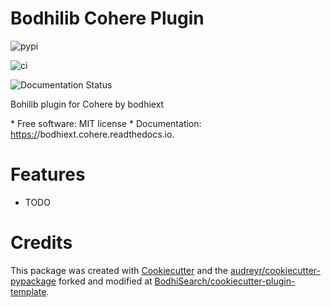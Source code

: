 # Bodhilib Cohere Plugin



![pypi](https://img.shields.io/pypi/v>/bodhiext.cohere.svg)

![[ci](https://img.shields.io/travis/BodhiSearch/bodhiext.cohere.svg)](https://travis-ci.com/BodhiSearch/bodhiext.cohere)

![[Documentation Status](https://readthedocs.org/projects/bodhiext.cohere/badge/?version=latest)](https://bodhiext.cohere.readthedocs.io/en/latest/?version=latest)

Bohilib plugin for Cohere by bodhiext


\* Free software: MIT license
\* Documentation: <https:/>/bodhiext.cohere.readthedocs.io.


# Features

- TODO

# Credits

This package was created with [Cookiecutter](https://github.com/audreyr/cookiecutter) and the [audreyr/cookiecutter-pypackage](https://github.com/audreyr/cookiecutter-pypackage) forked and modified at [BodhiSearch/cookiecutter-plugin-template](https://github.com/BodhiSearch/cookiecutter-plugin-template).

